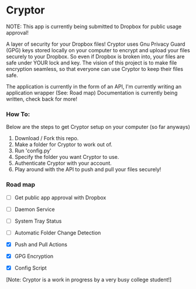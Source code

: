 Cryptor
=======

NOTE: This app is currently being submitted to Dropbox for public usage approval!

A layer of security for your Dropbox files! 
Cryptor uses Gnu Privacy Guard (GPG) keys stored locally on your computer to encrypt and upload your files securely to your Dropbox. So even if Dropbox is broken into, your files are safe under YOUR lock and key. The vision of this project is to make file encryption seamless, so that everyone can use Cryptor to keep their files safe.

The application is currently in the form of an API, I'm currently writing an application wrapper (See: Road map)
Documentation is currently being written, check back for more!


### How To:
Below are the steps to get Cryptor setup on your computer (so far anyways)

1. Download / Fork this repo.
2. Make a folder for Cryptor to work out of.
3. Run 'config.py'
4. Specify the folder you want Cryptor to use.
5. Authenticate Cryptor with your account.
6. Play around with the API to push and pull your files securely!

### Road map
+ [ ] Get public app approval with Dropbox
+ [ ] Daemon Service
+ [ ] System Tray Status
+ [ ] Automatic Folder Change Detection
+ [x] Push and Pull Actions
+ [x] GPG Encryption
+ [x] Config Script


[Note: Cryptor is a work in progress by a very busy college student!]

